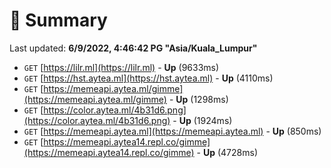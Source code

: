 # 📖 Summary
Last updated: **6/9/2022, 4:46:42 PG "Asia/Kuala_Lumpur"**

- `GET` [https://lilr.ml](https://lilr.ml) - **Up** (9633ms)
- `GET` [https://hst.aytea.ml](https://hst.aytea.ml) - **Up** (4110ms)
- `GET` [https://memeapi.aytea.ml/gimme](https://memeapi.aytea.ml/gimme) - **Up** (1298ms)
- `GET` [https://color.aytea.ml/4b31d6.png](https://color.aytea.ml/4b31d6.png) - **Up** (1924ms)
- `GET` [https://memeapi.aytea.ml](https://memeapi.aytea.ml) - **Up** (850ms)
- `GET` [https://memeapi.aytea14.repl.co/gimme](https://memeapi.aytea14.repl.co/gimme) - **Up** (4728ms)
